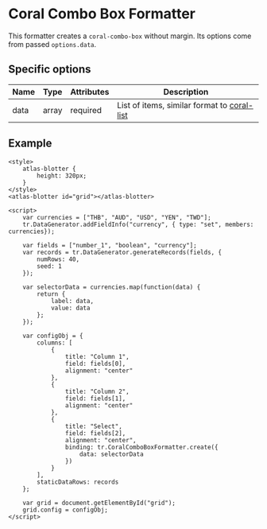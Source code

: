 # Coral Combo Box Formatter

This formatter creates a `coral-combo-box` without margin. Its options come from passed `options.data`.

## Specific options

| Name   | Type   | Attributes | Description                                             |
| ------ | ------ | ---------- | ------------------------------------------------------- |
| data   | array  | required   | List of items, similar format to [coral-list](https://elf.int.refinitiv.com/elements/coral-list.html)  |

## Example

```live(formatters)
<style>
	atlas-blotter {
		height: 320px;
	}
</style>
<atlas-blotter id="grid"></atlas-blotter>

<script>
	var currencies = ["THB", "AUD", "USD", "YEN", "TWD"];
	tr.DataGenerator.addFieldInfo("currency", { type: "set", members: currencies});

	var fields = ["number_1", "boolean", "currency"];
	var records = tr.DataGenerator.generateRecords(fields, {
		numRows: 40,
		seed: 1
	});
	
	var selectorData = currencies.map(function(data) {
		return {
			label: data,
			value: data
		};
	});

	var configObj = {
		columns: [
			{ 
				title: "Column 1",
				field: fields[0],
				alignment: "center"
			},
			{
				title: "Column 2",
				field: fields[1],
				alignment: "center"
			},
			{
				title: "Select",
				field: fields[2],
				alignment: "center",
				binding: tr.CoralComboBoxFormatter.create({
					data: selectorData
				})
			}
		],
		staticDataRows: records
	};

	var grid = document.getElementById("grid");
	grid.config = configObj;
</script>
```
